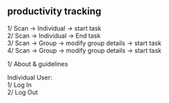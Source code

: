 ## productivity tracking<br>
1/ Scan -> Individual -> start task <br>
2/ Scan -> Individual -> End task<br>
3/ Scan -> Group -> modify group details -> start task<br>
4/ Scan -> Group -> modify group details -> start task<br>

1/ About & guidelines<br>

Individual User:<br>
1/ Log In<br>
2/ Log Out<br>
